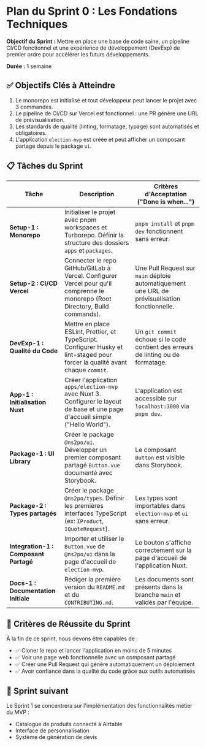 # Plan du Sprint 0 : Les Fondations Techniques

**Objectif du Sprint :** Mettre en place une base de code saine, un pipeline CI/CD fonctionnel et une expérience de développement (DevExp) de premier ordre pour accélérer les futurs développements.

**Durée :** 1 semaine

## ✅ Objectifs Clés à Atteindre

1. Le monorepo est initialisé et tout développeur peut lancer le projet avec 3 commandes.
2. Le pipeline de CI/CD sur Vercel est fonctionnel : une PR génère une URL de prévisualisation.
3. Les standards de qualité (linting, formatage, typage) sont automatisés et obligatoires.
4. L'application `election-mvp` est créée et peut afficher un composant partagé depuis le package `ui`.

## 📋 Tâches du Sprint

| Tâche                                 | Description                                                                                                                     | Critères d'Acceptation ("Done is when...")                                                     |
| ------------------------------------- | ------------------------------------------------------------------------------------------------------------------------------- | ---------------------------------------------------------------------------------------------- |
| **Setup-1 : Monorepo**                | Initialiser le projet avec pnpm workspaces et Turborepo. Définir la structure des dossiers `apps` et `packages`.                | `pnpm install` et `pnpm dev` fonctionnent sans erreur.                                         |
| **Setup-2 : CI/CD Vercel**            | Connecter le repo GitHub/GitLab à Vercel. Configurer Vercel pour qu'il comprenne le monorepo (Root Directory, Build commands).  | Une Pull Request sur `main` déploie automatiquement une URL de prévisualisation fonctionnelle. |
| **DevExp-1 : Qualité du Code**        | Mettre en place ESLint, Prettier, et TypeScript. Configurer Husky et lint-staged pour forcer la qualité avant chaque `commit`.  | Un `git commit` échoue si le code contient des erreurs de linting ou de formatage.             |
| **App-1 : Initialisation Nuxt**       | Créer l'application `apps/election-mvp` avec Nuxt 3. Configurer le layout de base et une page d'accueil simple ("Hello World"). | L'application est accessible sur `localhost:3000` via `pnpm dev`.                              |
| **Package-1 : UI Library**            | Créer le package `@ns2po/ui`. Développer un premier composant partagé `Button.vue` documenté avec Storybook.                    | Le composant `Button` est visible dans Storybook.                                              |
| **Package-2 : Types partagés**        | Créer le package `@ns2po/types`. Définir les premières interfaces TypeScript (ex: `IProduct`, `IQuoteRequest`).                 | Les types sont importables dans `election-mvp` et `ui` sans erreur.                            |
| **Integration-1 : Composant Partagé** | Importer et utiliser le `Button.vue` de `@ns2po/ui` dans la page d'accueil de `election-mvp`.                                   | Le bouton s'affiche correctement sur la page d'accueil de l'application Nuxt.                  |
| **Docs-1 : Documentation Initiale**   | Rédiger la première version du `README.md` et du `CONTRIBUTING.md`.                                                             | Les documents sont présents dans la branche `main` et validés par l'équipe.                    |

## 🎯 Critères de Réussite du Sprint

À la fin de ce sprint, nous devons être capables de :

- ✅ Cloner le repo et lancer l'application en moins de 5 minutes
- ✅ Voir une page web fonctionnelle avec un composant partagé
- ✅ Créer une Pull Request qui génère automatiquement un déploiement
- ✅ Avoir confiance dans la qualité du code grâce aux outils automatisés

## 🚀 Sprint suivant

Le Sprint 1 se concentrera sur l'implémentation des fonctionnalités métier du MVP :
- Catalogue de produits connecté à Airtable
- Interface de personnalisation
- Système de génération de devis
